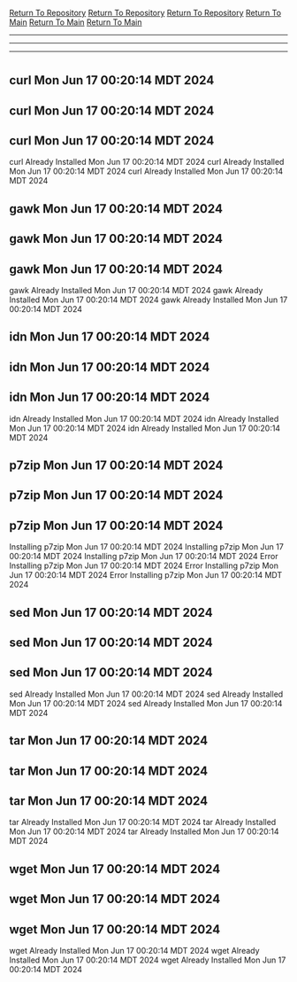 [Return To Repository](https://github.com/DigitalWarrior/piholeparser/)
[Return To Repository](https://github.com/DigitalWarrior/piholeparser/)
[Return To Repository](https://github.com/DigitalWarrior/piholeparser/)
[Return To Main](https://github.com/DigitalWarrior/piholeparser/blob/master/RecentRunLogs/Mainlog.md)
[Return To Main](https://github.com/DigitalWarrior/piholeparser/blob/master/RecentRunLogs/Mainlog.md)
[Return To Main](https://github.com/DigitalWarrior/piholeparser/blob/master/RecentRunLogs/Mainlog.md)
____________________________________
____________________________________
____________________________________
# 
# 
# 
## curl Mon Jun 17 00:20:14 MDT 2024
## curl Mon Jun 17 00:20:14 MDT 2024
## curl Mon Jun 17 00:20:14 MDT 2024
curl Already Installed Mon Jun 17 00:20:14 MDT 2024
curl Already Installed Mon Jun 17 00:20:14 MDT 2024
curl Already Installed Mon Jun 17 00:20:14 MDT 2024
## gawk Mon Jun 17 00:20:14 MDT 2024
## gawk Mon Jun 17 00:20:14 MDT 2024
## gawk Mon Jun 17 00:20:14 MDT 2024
gawk Already Installed Mon Jun 17 00:20:14 MDT 2024
gawk Already Installed Mon Jun 17 00:20:14 MDT 2024
gawk Already Installed Mon Jun 17 00:20:14 MDT 2024
## idn Mon Jun 17 00:20:14 MDT 2024
## idn Mon Jun 17 00:20:14 MDT 2024
## idn Mon Jun 17 00:20:14 MDT 2024
idn Already Installed Mon Jun 17 00:20:14 MDT 2024
idn Already Installed Mon Jun 17 00:20:14 MDT 2024
idn Already Installed Mon Jun 17 00:20:14 MDT 2024
## p7zip Mon Jun 17 00:20:14 MDT 2024
## p7zip Mon Jun 17 00:20:14 MDT 2024
## p7zip Mon Jun 17 00:20:14 MDT 2024
Installing p7zip Mon Jun 17 00:20:14 MDT 2024
Installing p7zip Mon Jun 17 00:20:14 MDT 2024
Installing p7zip Mon Jun 17 00:20:14 MDT 2024
Error Installing p7zip Mon Jun 17 00:20:14 MDT 2024
Error Installing p7zip Mon Jun 17 00:20:14 MDT 2024
Error Installing p7zip Mon Jun 17 00:20:14 MDT 2024
## sed Mon Jun 17 00:20:14 MDT 2024
## sed Mon Jun 17 00:20:14 MDT 2024
## sed Mon Jun 17 00:20:14 MDT 2024
sed Already Installed Mon Jun 17 00:20:14 MDT 2024
sed Already Installed Mon Jun 17 00:20:14 MDT 2024
sed Already Installed Mon Jun 17 00:20:14 MDT 2024
## tar Mon Jun 17 00:20:14 MDT 2024
## tar Mon Jun 17 00:20:14 MDT 2024
## tar Mon Jun 17 00:20:14 MDT 2024
tar Already Installed Mon Jun 17 00:20:14 MDT 2024
tar Already Installed Mon Jun 17 00:20:14 MDT 2024
tar Already Installed Mon Jun 17 00:20:14 MDT 2024
## wget Mon Jun 17 00:20:14 MDT 2024
## wget Mon Jun 17 00:20:14 MDT 2024
## wget Mon Jun 17 00:20:14 MDT 2024
wget Already Installed Mon Jun 17 00:20:14 MDT 2024
wget Already Installed Mon Jun 17 00:20:14 MDT 2024
wget Already Installed Mon Jun 17 00:20:14 MDT 2024
